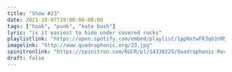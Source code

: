 ```yaml
---
title: "Show #23"
date: 2021-10-07T19:00:00-08:00
tags: ["hook", "punk", "kate bush"]
lyric: "is it easiest to hide under covered rocks"
playlistlink: "https://open.spotify.com/embed/playlist/1ppNxtwFK3qb1nM5fBk1bu"
imagelink: "http://www.quadraphonic.org/23.jpg"
spinitronlink: "https://spinitron.com/KUCR/pl/14330225/Quadraphonic-Rock-Block"
draft: false
---
```

